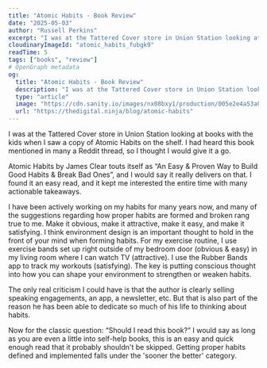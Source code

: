 ```yaml
---
title: "Atomic Habits - Book Review" 
date: "2025-05-03"
author: "Russell Perkins" 
excerpt: "I was at the Tattered Cover store in Union Station looking at books with the kids when I saw a copy of Atomic Habits on the shelf."
cloudinaryImageId: "atomic_habits_fubgk9"
readTime: 5
tags: ["books", "review"]
# OpenGraph metadata
og:
  title: "Atomic Habits - Book Review"
  description: "I was at the Tattered Cover store in Union Station looking at books with the kids when I saw a copy of Atomic Habits on the shelf."
  type: "article" 
  image: "https://cdn.sanity.io/images/nx08bxy1/production/005e2e4a53a024c8403b7176ec45b3c38c09d993-1001x1001.png?fit=max&w=600&h=600"
  url: "https://thedigital.ninja/blog/atomic-habits" 
---
```

I was at the Tattered Cover store in Union Station looking at books with the kids when I saw a copy of Atomic Habits on the shelf. I had heard this book mentioned in many a Reddit thread, so I thought I would give it a go.

Atomic Habits by James Clear touts itself as “An Easy & Proven Way to Build Good Habits & Break Bad Ones”, and I would say it really delivers on that. I found it an easy read, and it kept me interested the entire time with many actionable takeaways.

I have been actively working on my habits for many years now, and many of the suggestions regarding how proper habits are formed and broken rang true to me. Make it obvious, make it attractive, make it easy, and make it satisfying. I think environment design is an important thought to hold in the front of your mind when forming habits. For my exercise routine, I use exercise bands set up right outside of my bedroom door (obvious & easy) in my living room where I can watch TV (attractive). I use the Rubber Bands app to track my workouts (satisfying). The key is putting conscious thought into how you can shape your environment to strengthen or weaken habits.

The only real criticism I could have is that the author is clearly selling speaking engagements, an app, a newsletter, etc. But that is also part of the reason he has been able to dedicate so much of his life to thinking about habits.

Now for the classic question: “Should I read this book?” I would say as long as you are even a little into self-help books, this is an easy and quick enough read that it probably shouldn't be skipped. Getting proper habits defined and implemented falls under the 'sooner the better' category.
